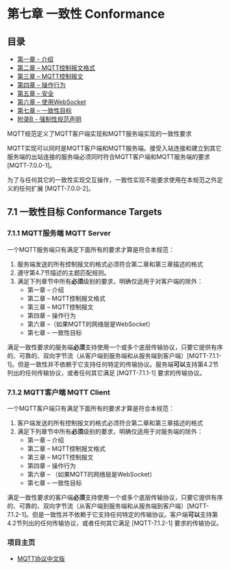 # 第七章 一致性 Conformance

## 目录

- [第一章 - 介绍](01-Introduction.md)
- [第二章 – MQTT控制报文格式](02-ControlPacketFormat.md)
- [第三章 – MQTT控制报文](03-ControlPackets.md)
- [第四章 – 操作行为](04-OperationalBehavior.md)
- [第五章 – 安全](05-Security.md)
- [第六章 – 使用WebSocket](06-WebSocket.md)
- [第七章 – 一致性目标](07-Conformance.md)
- [附录B - 强制性规范声明](08-AppendixB.md)

MQTT规范定义了MQTT客户端实现和MQTT服务端实现的一致性要求

MQTT实现可以同时是MQTT客户端和MQTT服务端。接受入站连接和建立到其它服务端的出站连接的服务端必须同时符合MQTT客户端和MQTT服务端的要求 \[MQTT-7.0.0-1\]。

为了与任何其它的一致性实现交互操作，一致性实现不能要求使用在本规范之外定义的任何扩展 \[MQTT-7.0.0-2\]。

## 7.1 一致性目标 Conformance Targets

### 7.1.1 MQTT服务端 MQTT Server

一个MQTT服务端只有满足下面所有的要求才算是符合本规范：

1. 服务端发送的所有控制报文的格式必须符合第二章和第三章描述的格式
2. 遵守第4.7节描述的主题匹配规则。
3. 满足下列章节中所有**必须**级别的要求，明确仅适用于对客户端的除外：
	- 第一章 – 介绍
	- 第二章 – MQTT控制报文格式
	- 第三章 – MQTT控制报文
	- 第四章 – 操作行为
	- 第六章 –（如果MQTT的网络层是WebSocket）
	- 第七章 – 一致性目标

满足一致性要求的服务端**必须**支持使用一个或多个底层传输协议，只要它提供有序的、可靠的、双向字节流（从客户端到服务端和从服务端到客户端）\[MQTT-7.1.1-1\]。但是一致性并不依赖于它支持任何特定的传输协议。服务端**可以**支持第4.2节列出的任何传输协议，或者任何其它满足 \[MQTT-7.1.1-1\] 要求的传输协议。

### 7.1.2 MQTT客户端 MQTT Client

一个MQTT客户端只有满足下面所有的要求才算是符合本规范：

1. 客户端发送的所有控制报文的格式必须符合第二章和第三章描述的格式
2. 满足下列章节中所有**必须**级别的要求，明确仅适用于对服务端的除外：
	- 第一章 – 介绍
	- 第二章 – MQTT控制报文格式
	- 第三章 – MQTT控制报文
	- 第四章 – 操作行为
	- 第六章 – （如果MQTT的网络层是WebSocket）
	- 第七章 – 一致性目标

满足一致性要求的客户端**必须**支持使用一个或多个底层传输协议，只要它提供有序的、可靠的、双向字节流（从客户端到服务端和从服务端到客户端）\[MQTT-7.1.2-1\]。但是一致性并不依赖于它支持任何特定的传输协议。客户端**可以**支持第4.2节列出的任何传输协议，或者任何其它满足 \[MQTT-7.1.2-1\] 要求的传输协议。

### 项目主页

- [MQTT协议中文版](https://github.com/mcxiaoke/mqtt)


